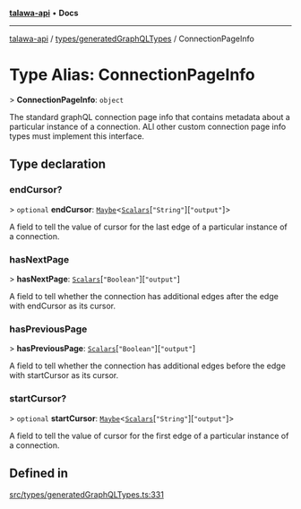 [**talawa-api**](../../../README.md) • **Docs**

***

[talawa-api](../../../modules.md) / [types/generatedGraphQLTypes](../README.md) / ConnectionPageInfo

# Type Alias: ConnectionPageInfo

\> **ConnectionPageInfo**: `object`

The standard graphQL connection page info that contains metadata about a
particular instance of a connection. ALl other custom connection page info
types must implement this interface.

## Type declaration

### endCursor?

\> `optional` **endCursor**: [`Maybe`](Maybe.md)\<[`Scalars`](Scalars.md)\[`"String"`\]\[`"output"`\]\>

A field to tell the value of cursor for the last edge of a particular instance of a
connection.

### hasNextPage

\> **hasNextPage**: [`Scalars`](Scalars.md)\[`"Boolean"`\]\[`"output"`\]

A field to tell whether the connection has additional edges after the
edge with endCursor as its cursor.

### hasPreviousPage

\> **hasPreviousPage**: [`Scalars`](Scalars.md)\[`"Boolean"`\]\[`"output"`\]

A field to tell whether the connection has additional edges
before the edge with startCursor as its cursor.

### startCursor?

\> `optional` **startCursor**: [`Maybe`](Maybe.md)\<[`Scalars`](Scalars.md)\[`"String"`\]\[`"output"`\]\>

A field to tell the value of cursor for the first edge of a particular instance of a
connection.

## Defined in

[src/types/generatedGraphQLTypes.ts:331](https://github.com/PalisadoesFoundation/talawa-api/blob/c952c7a3bfd4b8b910fbae10313f5402ade5a9d4/src/types/generatedGraphQLTypes.ts#L331)
